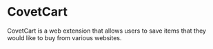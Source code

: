 # CovetCart
CovetCart is a web extension that allows users to save items that they would like to buy from various websites.
